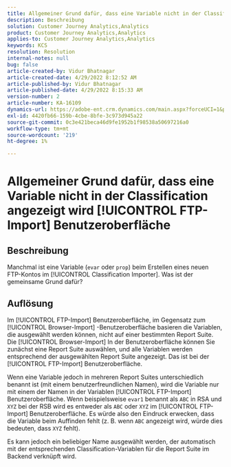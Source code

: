 ```yaml
---
title: Allgemeiner Grund dafür, dass eine Variable nicht in der Classification angezeigt wird [!UICONTROL FTP-Import] Benutzeroberfläche
description: Beschreibung
solution: Customer Journey Analytics,Analytics
product: Customer Journey Analytics,Analytics
applies-to: Customer Journey Analytics,Analytics
keywords: KCS
resolution: Resolution
internal-notes: null
bug: false
article-created-by: Vidur Bhatnagar
article-created-date: 4/29/2022 8:12:52 AM
article-published-by: Vidur Bhatnagar
article-published-date: 4/29/2022 8:15:33 AM
version-number: 2
article-number: KA-16109
dynamics-url: https://adobe-ent.crm.dynamics.com/main.aspx?forceUCI=1&pagetype=entityrecord&etn=knowledgearticle&id=a2c6d429-94c7-ec11-a7b6-0022480a1de4
exl-id: 4420fb66-159b-4cbe-8bfe-3c973d945a22
source-git-commit: 0c3e421beca46d9fe1952b1f98538a50697216a0
workflow-type: tm+mt
source-wordcount: '219'
ht-degree: 1%

---
```


# Allgemeiner Grund dafür, dass eine Variable nicht in der Classification angezeigt wird [!UICONTROL FTP-Import] Benutzeroberfläche

## Beschreibung


Manchmal ist eine Variable (`evar` oder `prop`) beim Erstellen eines neuen FTP-Kontos im [!UICONTROL Classification Importer]. Was ist der gemeinsame Grund dafür?


## Auflösung


Im [!UICONTROL FTP-Import] Benutzeroberfläche, im Gegensatz zum [!UICONTROL Browser-Import] -Benutzeroberfläche basieren die Variablen, die ausgewählt werden können, nicht auf einer bestimmten Report Suite. Die [!UICONTROL Browser-Import] In der Benutzeroberfläche können Sie zunächst eine Report Suite auswählen, und alle Variablen werden entsprechend der ausgewählten Report Suite angezeigt. Das ist bei der [!UICONTROL FTP-Import] Benutzeroberfläche.

Wenn eine Variable jedoch in mehreren Report Suites unterschiedlich benannt ist (mit einem benutzerfreundlichen Namen), wird die Variable nur mit einem der Namen in der Variablen [!UICONTROL FTP-Import] Benutzeroberfläche. Wenn beispielsweise `evar1` benannt als `ABC` in RSA und `XYZ` bei der RSB wird es entweder als `ABC` oder `XYZ` im [!UICONTROL FTP-Import] Benutzeroberfläche. Es würde also den Eindruck erwecken, dass die Variable beim Auffinden fehlt (z. B. wenn `ABC` angezeigt wird, würde dies bedeuten, dass `XYZ` fehlt).

Es kann jedoch ein beliebiger Name ausgewählt werden, der automatisch mit der entsprechenden Classification-Variablen für die Report Suite im Backend verknüpft wird.
